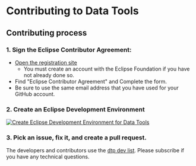 # Contributing to Data Tools 

## Contributing process

### 1. Sign the Eclipse Contributor Agreement:

* [Open the registration site](http://www.eclipse.org/contribute/cla)
  * You must create an account with the Eclipse Foundation if you have not already done so.
* Find "Eclipse Contributor Agreement" and Complete the form. 
* Be sure to use the same email address that you have used for your GitHub account.

### 2. Create an Eclipse Development Environment

[![Create Eclipse Development Environment for Data Tools](https://download.eclipse.org/oomph/www/setups/svg/Data_Tools_Platform.svg)](https://www.eclipse.org/setups/installer/?url=https://raw.githubusercontent.com/eclipse-datatools/datatools/master/releng/DataToolsConfiguration.setup&show=true "Click to open Eclipse-Installer Auto Launch or drag into your running installer")

### 3. Pick an issue, fix it, and create a pull request.

The developers and contributors use the [dtp dev list](https://accounts.eclipse.org/mailing-list/dtp-dev). Please subscribe if you have any technical questions. 

